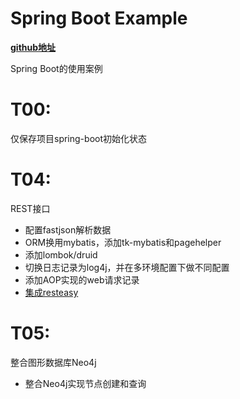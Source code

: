 # Spring Boot Example

**[github地址](https://github.com/JesseyGone/project-dev)**

Spring Boot的使用案例

# T00: 
仅保存项目spring-boot初始化状态

# T04: 
REST接口
- 配置fastjson解析数据
- ORM换用mybatis，添加tk-mybatis和pagehelper
- 添加lombok/druid
- 切换日志记录为log4j，并在多环境配置下做不同配置
- 添加AOP实现的web请求记录
- [集成resteasy](https://github.com/JesseyGone/project-dev/blob/T04/src/main/java/ind/lgh/system/service/impl/SysUserServiceImpl.java)

# T05: 
整合图形数据库Neo4j
- 整合Neo4j实现节点创建和查询